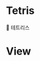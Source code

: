 # Tetris
🧱 테트리스
# View
<!-- ![](https://images.velog.io/images/nsunny0908/post/9502feb1-9b78-4a46-8c71-42aa7b363ea7/tick.gif) -->
